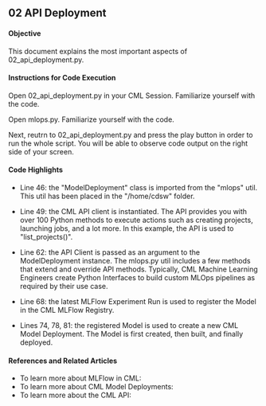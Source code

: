 ## 02 API Deployment

#### Objective

This document explains the most important aspects of 02_api_deployment.py.

#### Instructions for Code Execution

Open 02_api_deployment.py in your CML Session. Familiarize yourself with the code.

Open mlops.py. Familiarize yourself with the code.

Next, reutrn to 02_api_deployment.py and press the play button in order to run the whole script. You will be able to observe code output on the right side of your screen.

#### Code Highlights

* Line 46: the "ModelDeployment" class is imported from the "mlops" util. This util has been placed in the "/home/cdsw" folder.  

* Line 49: the CML API client is instantiated. The API provides you with over 100 Python methods to execute actions such as creating projects, launching jobs, and a lot more. In this example, the API is used to "list_projects()".

* Line 62: the API Client is passed as an argument to the ModelDeployment instance. The mlops.py util includes a few methods that extend and override API methods. Typically, CML Machine Learning Engineers create Python Interfaces to build custom MLOps pipelines as required by their use case.

* Line 68: the latest MLFlow Experiment Run is used to register the Model in the CML MLFlow Registry.

* Lines 74, 78, 81: the registered Model is used to create a new CML Model Deployment. The Model is first created, then built, and finally deployed.

#### References and Related Articles

* To learn more about MLFlow in CML:
* To learn more about CML Model Deployments:
* To learn more about the CML API:
